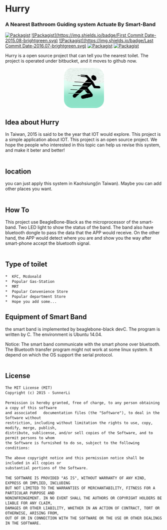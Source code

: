 <!---
layout: intro
title: SunChat
-->

# Hurry
### A Nearest Bathroom Guiding system Actuate By Smart-Band
[![Packagist](https://img.shields.io/packagist/l/doctrine/orm.svg?maxAge=2592000)]()
[![Packagist](https://img.shields.io/badge/First Commit Date-2015.08-brightgreen.svg)]()
[![Packagist](https://img.shields.io/badge/Last Commit Date-2016.07-brightgreen.svg)]()
[![Packagist](https://img.shields.io/badge/Branch-4-orange.svg)]()
[![Packagist](https://img.shields.io/badge/Commit-50+-red.svg)]()</br>   

Hurry is a open source project that can tell you the nearest toilet. The project is operated under bitbucket, and it moves to github now.    
<p align="center">
  <img src="https://github.com/SunnerLi/Hurry/blob/master/Img/hurry_icon.png" height=128 width=128/>
</p>


## Idea about Hurry

In Taiwan, 2015 is said to be the year that IOT would explore. This project is a simple application about IOT. This project is an open source project. We hope the people who interested in this topic can help us revise this system, and make it beter and better!</br></br>     
     
     
## location

you can just apply this system in Kaohsiung(in Taiwan). Maybe you can add other places you want.</br></br>     
     
     
## How To

This project use BeagleBone-Black as the microprocessor of the smart-band. Two LED light to show the status of the band. The band also have bluetooth dongle to pass the data that the APP would receive. On the other hand, the APP would detect where you are and show you the way after smart-phone accept the bluetooth signal.</br></br>     
     
     
## Type of toilet    
```
*  KFC, Mcdonald    
*  Popular Gas-Station    
*  MRT    
*  Popular Convenience Store    
*  Popular department Store    
*  Hope you add some...    
```

## Equipment of Smart Band

the smart band is implemented by beaglebone-black devC. The program is written by C. The environment is Ubuntu 14.04. 

Notice: The smart band communicate with the smart phone over bluetooth. The Bluetooth transfer program might not work at some linux system. It depend on which the OS support the serial protocol.    </br></br>     
     
     
License
---------------------
    The MIT License (MIT)
    Copyright (c) 2015 - SunnerLi

    Permission is hereby granted, free of charge, to any person obtaining a copy of this software 
    and associated   documentation files (the "Software"), to deal in the Software without 
    restriction, including without limitation the rights to use, copy, modify, merge, publish, 
    distribute, sublicense, and/or sell copies of the Software, and to permit persons to whom 
    the Software is furnished to do so, subject to the following conditions:

    The above copyright notice and this permission notice shall be included in all copies or 
    substantial portions of the Software.

    THE SOFTWARE IS PROVIDED "AS IS", WITHOUT WARRANTY OF ANY KIND, EXPRESS OR IMPLIED, INCLUDING 
    BUT NOT LIMITED TO THE WARRANTIES OF MERCHANTABILITY, FITNESS FOR A PARTICULAR PURPOSE AND 
    NONINFRINGEMENT. IN NO EVENT SHALL THE AUTHORS OR COPYRIGHT HOLDERS BE LIABLE FOR ANY CLAIM, 
    DAMAGES OR OTHER LIABILITY, WHETHER IN AN ACTION OF CONTRACT, TORT OR OTHERWISE, ARISING FROM, 
    OUT OF OR IN CONNECTION WITH THE SOFTWARE OR THE USE OR OTHER DEALINGS IN THE SOFTWARE.
